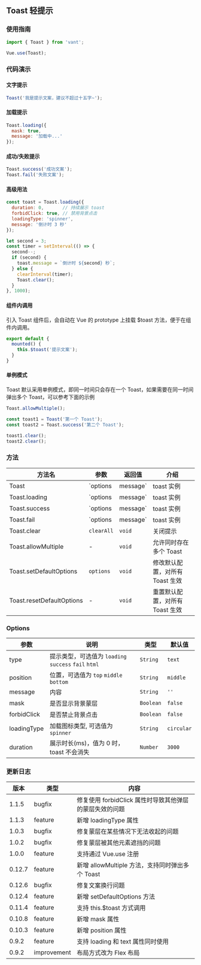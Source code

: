 ## Toast 轻提示

### 使用指南

```javascript
import { Toast } from 'vant';

Vue.use(Toast);
```

### 代码演示

#### 文字提示

```javascript
Toast('我是提示文案，建议不超过十五字~');
```


#### 加载提示

```javascript
Toast.loading({
  mask: true,
  message: '加载中...'
});
```


#### 成功/失败提示

```javascript
Toast.success('成功文案');
Toast.fail('失败文案');
```


#### 高级用法

```javascript
const toast = Toast.loading({
  duration: 0,       // 持续展示 toast
  forbidClick: true, // 禁用背景点击
  loadingType: 'spinner',
  message: '倒计时 3 秒'
});

let second = 3;
const timer = setInterval(() => {
  second--;
  if (second) {
    toast.message = `倒计时 ${second} 秒`;
  } else {
    clearInterval(timer);
    Toast.clear();
  }
}, 1000);
```

#### 组件内调用
引入 Toast 组件后，会自动在 Vue 的 prototype 上挂载 $toast 方法，便于在组件内调用。

```js
export default {
  mounted() {
    this.$toast('提示文案');
  }
}
```

#### 单例模式
Toast 默认采用单例模式，即同一时间只会存在一个 Toast，如果需要在同一时间弹出多个 Toast，可以参考下面的示例

```js
Toast.allowMultiple();

const toast1 = Toast('第一个 Toast');
const toast2 = Toast.success('第二个 Toast');

toast1.clear();
toast2.clear();
```


### 方法

| 方法名 | 参数 | 返回值 | 介绍 |
|-----------|-----------|-----------|-------------|
| Toast | `options | message` | toast 实例 | 展示提示 |
| Toast.loading | `options | message` | toast 实例 | 展示加载提示 |
| Toast.success | `options | message` | toast 实例 | 展示成功提示 |
| Toast.fail | `options | message` | toast 实例 | 展示失败提示 |
| Toast.clear | `clearAll` | `void` | 关闭提示 |
| Toast.allowMultiple | - | `void` | 允许同时存在多个 Toast |
| Toast.setDefaultOptions | `options` | `void` | 修改默认配置，对所有 Toast 生效 |
| Toast.resetDefaultOptions | - | `void` | 重置默认配置，对所有 Toast 生效 |

### Options

| 参数 | 说明 | 类型 | 默认值 |
|-----------|-----------|-----------|-------------|
| type | 提示类型，可选值为 `loading` `success` `fail` `html` | `String` | `text` |
| position | 位置，可选值为 `top` `middle` `bottom` | `String` | `middle` |
| message | 内容 | `String` | `''` | - |
| mask | 是否显示背景蒙层 | `Boolean` | `false` |
| forbidClick | 是否禁止背景点击 | `Boolean` | `false` |
| loadingType | 加载图标类型, 可选值为 `spinner` | `String` | `circular` |
| duration | 展示时长(ms)，值为 0 时，toast 不会消失 | `Number` | `3000` |

### 更新日志

| 版本 | 类型 | 内容 |
|-----------|-----------|-----------|
| 1.1.5 | bugfix | 修复使用 forbidClick 属性时导致其他弹层的蒙层失效的问题 |
| 1.1.3 | feature | 新增 loadingType 属性 |
| 1.0.3 | bugfix | 修复蒙层在某些情况下无法收起的问题 |
| 1.0.2 | bugfix | 修复蒙层被其他元素遮挡的问题 |
| 1.0.0 | feature | 支持通过 Vue.use 注册 |
| 0.12.7 | feature | 新增 allowMultiple 方法，支持同时弹出多个 Toast |
| 0.12.6 | bugfix | 修复文案换行问题 |
| 0.12.4 | feature | 新增 setDefaultOptions 方法 |
| 0.11.4 | feature | 支持 this.$toast 方式调用 |
| 0.10.8 | feature | 新增 mask 属性 |
| 0.10.3 | feature | 新增 position 属性 |
| 0.9.2 | feature | 支持 loading 和 text 属性同时使用 |
| 0.9.2 | improvement | 布局方式改为 Flex 布局 |
